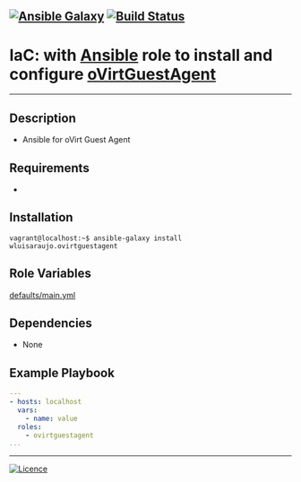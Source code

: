 [![Ansible Galaxy](https://img.shields.io/badge/Ansible%20Galaxy-oVirt%20SGuestAgent-blue.svg)](https://galaxy.ansible.com/wluisaraujo/ovirtguestagent) [![Build Status](https://travis-ci.org/wluisaraujo/ansible-role-ovirtguestagent.svg?branch=master)](https://travis-ci.org/wluisaraujo/ansible-role-ovirtguestagent)
---
# IaC: with [Ansible](https://www.ansible.com) role to install and configure [oVirtGuestAgent](https://www.ovirt.org)
------------

Description
------------

 * Ansible for oVirt Guest Agent

Requirements
------------

 *

Installation
------------

```console
vagrant@localhost:~$ ansible-galaxy install wluisaraujo.ovirtguestagent
```

Role Variables
--------------

[defaults/main.yml](defaults/main.yml)

Dependencies
------------

* None

Example Playbook
----------------
```yaml
---
- hosts: localhost
  vars:
    - name: value
  roles:
    - ovirtguestagent
...
```

----------------
[![Licence](https://img.shields.io/badge/License-GPL%20v3-red.svg)](https://www.gnu.org/licenses/gpl-3.0.pt-br.html)
